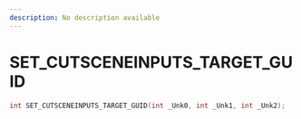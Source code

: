 ```yaml
---
description: No description available 
---
```


# SET_CUTSCENEINPUTS_TARGET_GUID

```cpp
int SET_CUTSCENEINPUTS_TARGET_GUID(int _Unk0, int _Unk1, int _Unk2);
```